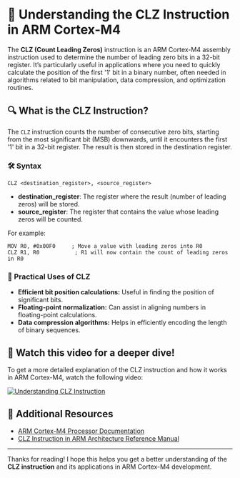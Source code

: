 
# 🧩 Understanding the CLZ Instruction in ARM Cortex-M4

The **CLZ (Count Leading Zeros)** instruction is an ARM Cortex-M4 assembly instruction used to determine the number of leading zero bits in a 32-bit register. It’s particularly useful in applications where you need to quickly calculate the position of the first '1' bit in a binary number, often needed in algorithms related to bit manipulation, data compression, and optimization routines.

## 🔍 What is the CLZ Instruction?

The `CLZ` instruction counts the number of consecutive zero bits, starting from the most significant bit (MSB) downwards, until it encounters the first '1' bit in a 32-bit register. The result is then stored in the destination register.

### 🛠 Syntax
```assembly
CLZ <destination_register>, <source_register>
```

- **destination_register**: The register where the result (number of leading zeros) will be stored.
- **source_register**: The register that contains the value whose leading zeros will be counted.

For example:
```assembly
MOV R0, #0x00F0     ; Move a value with leading zeros into R0
CLZ R1, R0           ; R1 will now contain the count of leading zeros in R0
```

### 📐 Practical Uses of CLZ
- **Efficient bit position calculations:** Useful in finding the position of significant bits.
- **Floating-point normalization:** Can assist in aligning numbers in floating-point calculations.
- **Data compression algorithms:** Helps in efficiently encoding the length of binary sequences.
  
## 🎥 Watch this video for a deeper dive!

To get a more detailed explanation of the CLZ instruction and how it works in ARM Cortex-M4, watch the following video:

[![Understanding CLZ Instruction](https://img.shields.io/badge/YouTube-Understanding%20CLZ%20Instruction-red?style=for-the-badge&logo=youtube&logoColor=white)](https://www.youtube.com/watch?v=WecW0u2hg_0)

## 🚀 Additional Resources

- [ARM Cortex-M4 Processor Documentation](https://developer.arm.com/documentation)
- [CLZ Instruction in ARM Architecture Reference Manual](https://developer.arm.com/documentation/)

---

Thanks for reading! I hope this helps you get a better understanding of the **CLZ instruction** and its applications in ARM Cortex-M4 development.
